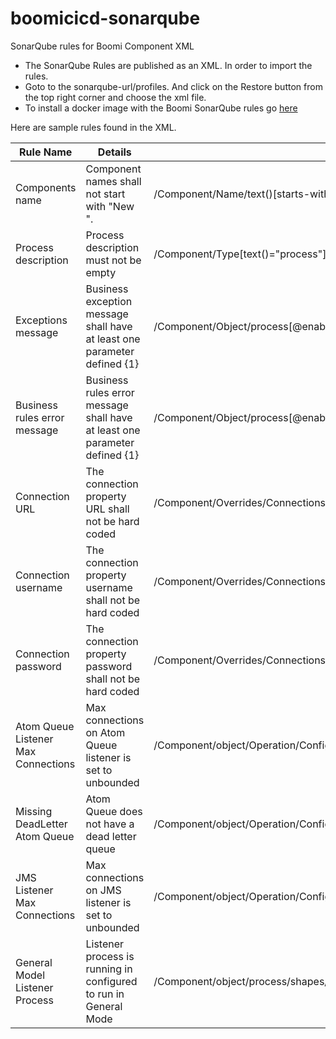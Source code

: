 # boomicicd-sonarqube
SonarQube rules for Boomi Component XML

- The SonarQube Rules are published as an XML. In order to import the rules.
- Goto to the sonarqube-url/profiles. And click on the Restore button from the top right corner and choose the xml file.
- To install a docker image with the Boomi SonarQube rules go [here](https://hub.docker.com/repository/docker/boomicicd/sonar)

Here are sample rules found in the XML.

|**Rule Name**|**Details**|**Definition**|
|-----|-----|-----|
|Components name|Component names shall not start with "New ".|/Component/Name/text()[starts-with(., 'New ')]|
|Process description|Process description must not be empty|/Component/Type[text()="process"]/../Description[not(text())]|
|Exceptions message |Business exception message shall have at least one parameter defined {1} |/Component/Object/process[@enableUserLog]/shapes/shape[@image="exception_icon"]/configuration/exception/exMessage/text()[not(contains(.,'{1}'))]|
|Business rules error message |Business rules error message shall have at least one parameter defined {1} |/Component/Object/process[@enableUserLog]/shapes/shape[@shapetype="businessrules"]/configuration/businessrules/rule/errorMessage/@content[not(contains(.,'{1}'))]|
|Connection URL |The connection property URL shall not be hard coded|/Component/Overrides/Connections/ConnectionOverride/field[@id="URL"][@overrideable='false']|
|Connection username|The connection property username shall not be hard coded|/Component/Overrides/Connections/ConnectionOverride/field[@id="user"][@overrideable='false']|
|Connection password|The connection property password shall not be hard coded|/Component/Overrides/Connections/ConnectionOverride/field[@id="password"][@overrideable='false']|
|Atom Queue Listener Max Connections|Max connections on Atom Queue listener is set to unbounded|/Component/object/Operation/Configuration/QueueGetAction[@maxConcurrentExecutions='0']|
|Missing DeadLetter Atom Queue |Atom Queue does not have a dead letter queue|/Component/object/Operation/Configuration/QueueGetAction[@deadLetterQueue='false']|
|JMS Listener Max Connections|Max connections on JMS listener is set to unbounded|/Component/object/Operation/Configuration/JMSGetAction[@maxConcurrentExecutions='0']|
|General Model Listener Process|Listener process is running in configured to run in General Mode|/Component/object/process/shapes/shape/configuration/connectoraction[@actionType='Listen']/../../../../../process[@workload='general']|
